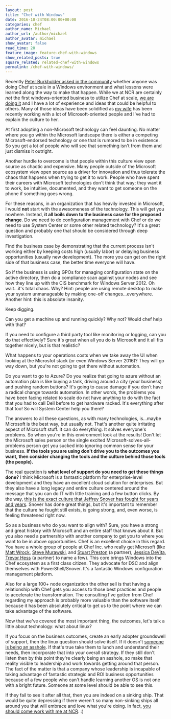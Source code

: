 ```yaml
---
layout: post
title: "Chef with Windows"
date: 2016-10-24T08:00:00+00:00
categories: chef
author_name: Michael
author_url: /author/michael
author_avatar: michael
show_avatar: false
read_time: 20
feature_image: feature-chef-with-windows
show_related_posts: true
square_related: related-chef-with-windows
permalink: /chef-with-windows/
---
```

Recently [Peter Burkholder asked in the community](https://discourse.chef.io/t/chef-in-a-windows-monoculture-success-examples/9733/7) whether anyone was doing Chef at scale in a Windows environment and what lessons were learned along the way to make that happen. While we at NCR are certainly *not* the first windows-oriented business to utilize Chef at scale, [we are doing it](https://www.youtube.com/watch?v=ZG3OZologLU&t=45s) and I have a lot of experience and ideas that could  be helpful to others. Many of those ideas have been solidified as [my wife](http://www.anniehedgie.com) has been recently working with a lot of Microsoft-oriented people and I've had to explain the culture to her.

At first adopting a non-Microsoft technology can feel daunting. No matter where you go within the Microsoft landscape there is either a competing Microsoft-endorsed technology or one that is rumored to be in existence. So you get a lot of people who will see that something isn't from them and just dismiss it outright.

Another hurdle to overcome is that people within this culture view open source as chaotic and expensive. Many people outside of the Microsoft ecosystem view open source as a driver for innovation and thus tolerate the chaos that happens when trying to get it to work. People who have spent their careers with Microsoft technologies don't think that way; they want it to work, be intuitive, documented, and they want to get someone on the phone if something goes wrong.

For these reasons, in an organization that has heavily invested in Microsoft, I would **not** start with the awesomeness of the technology. This will get you nowhere. Instead, **it all boils down to the business case for the proposed change**. Do we need to do configuration management with Chef or do we need to use System Center or some other related technology? It's a great question and probably one that should be considered through deep investigation.

Find the business case by demonstrating that the current process isn't working either by keeping costs high (usually labor) or delaying business opportunities (usually new development). The more you can get on the right side of that business case, the better time everyone will have.

So if the business is using GPOs for managing configuration state on the active directory, then do a compliance scan against your nodes and see how they line up with the CIS benchmark for Windows Server 2012. Oh wait...it's total chaos. Why? Hint: people are using remote desktop to make your system unmanageable by making one-off changes...everywhere. Another hint: this is absolute insanity.

Keep digging.

Can you get a machine up and running quickly? Why not? Would chef help with that?

If you need to configure a third party tool like monitoring or logging, can you do that effectively? Sure it's great when all you do is Microsoft and it all fits together nicely, but is that realistic?

What happens to your operations costs when we take away the UI when looking at the Microsfot stack (or even Windows Server 2016)? They will go way down, but you're not going to get there without automation.

Do you want to go to Azure? Do you realize that going to azure without an automation plan is like buying a tank, driving around a city (your business) and pushing random buttons? It's going to cause damage if you don't have a radical change towards automation. In other words, the problems you have been facing related to scale do not have anything to do with the fact that you had to call Dell before to get hardware racked. It's everything after that too! So will System Center help you there?

The answers to all these questions, as with many technologies, is...maybe Microsoft is the best way, but usually not. That's another quite irritating aspect of Microsoft stuff. It can do everything. It solves everyone's problems. So when you're in this environment look at the results! Don't let the Microsoft sales person or the single excited Microsoft-solves-all-problems person get you sucked into ignoring common sense for your business. **If the tools you are using don't drive you to the outcomes you want, then consider changing the tools and the culture behind those tools (the people).**

The real question is **what level of support do you need to get these things done?** I think Microsoft is a fantastic platform for enterprise-level development and they have an excellent cloud solution for enterprises. But they also have a long legacy and entire culture centered around the message that you can do IT with little training and a few button clicks. By the way, [this is the exact culture that Jeffrey Snover has fought for years and years](https://www.youtube.com/watch?v=3Uvq38XOark). Snover has done great things, but it's important to remember that the culture he fought still exists, is going strong, and, even worse, is feeling threatened right now.

So as a business who do you want to align with? Sure, you have a strong and great history with Microsoft and an entire staff that knows about it. But you also need a partnership with another company to get you to where you want to be in above opportunities. Chef is an excellent choice in this regard. You have a whole group of people at Chef Inc. who really get Microsoft (like [Matt Wrock](http://www.hurryupandwait.io/), [Steve Murawski](http://stevenmurawski.com/), and [Stuart Preston](http://stuartpreston.net/) (a partner), [Jessica DeVita](http://www.theubergeekgirl.com/), [Trevor Hess](https://twitter.com/trevorghess?ref_src=twsrc%5Egoogle%7Ctwcamp%5Eserp%7Ctwgr%5Eauthor) (a partner) to name a few). This core brings Windows into the Chef ecosystem as a first class citizen. They advocate for DSC and align themselves with PowerShell/Snover. It's a fantastic Windows configuration management platform.

Also for a large 100+ node organization the other sell is that having a relationship with Chef gets you access to those best practices and people to accelerate the transformation. The consulting I've gotten from Chef regarding my approach is probably more valuable than the software itself because it has been absolutely critical to get us to the point where we can take advantage of the software.

Now that we've covered the most important thing, the outcomes, let's talk a little about technology: what about linux?

If you focus on the business outcomes, create an early adopter groundswell of support, then the linux question should solve itself. If it doesn't [someone is being an asshole](/the-technical-asshole-curse/). If that's true take them to lunch and understand their needs, then incorporate that into your overall strategy. If they still don't listen then by this point they're clearly being an asshole, so make that reality visible to leadership and work towards getting around that person. The fact of the matter is that a company whose leadership is incapable of taking advantage of fantastic strategic and ROI business opportunities because of a few people who can't handle learning another OS is not one with a bright future. Someone at some level should be able to see this.

If they fail to see it after all that, then you are indeed on a sinking ship. That would be quite depressing if there weren't so many non-sinking ships all around you that will embrace and love what you're doing. In fact, [you should come work with me at NCR](https://www.ncr.com/careers). :)
